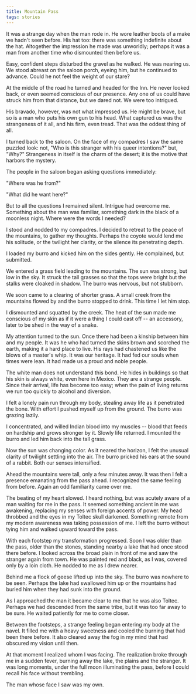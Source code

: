 ```yaml
---
title: Mountain Pass
tags: stories
---
```


It was a strange day when the man rode in.  He wore leather boots of a
make we hadn't seen before.  His hat too: there was something indefinite
about the hat.  Altogether the impression he made was unworldly; perhaps
it was a man from another time who dismounted then before us.

Easy, confident steps disturbed the gravel as he walked.  He was nearing
us.  We stood abreast on the saloon porch, eyeing him, but he continued
to advance.  Could he not feel the weight of our stare?

At the middle of the road he turned and headed for the Inn.  He never
looked back, or even seemed conscious of our presence.  Any one of us
could have struck him from that distance, but we dared not.  We were too
intrigued.

His bravado, however, was not what impressed us.  He might be brave, but
so is a man who puts his own gun to his head.  What captured us was the
strangeness of it all, and his firm, even tread.  That was the oddest
thing of all.

I turned back to the saloon.  On the face of my compadres I saw the same
puzzled look: not, "Who is this stranger with his queer intentions?"
but, "Why?"  Strangeness in itself is the charm of the desert; it is the
motive that harbors the mystery.

The people in the saloon began asking questions immediately:

"Where was he from?"

"What did he want here?"

But to all the questions I remained silent.  Intrigue had overcome me.
Something about the man was familiar, something dark in the black of a
moonless night.  Where were the words I needed?

I stood and nodded to my compadres.  I decided to retreat to the peace
of the mountains, to gather my thoughts.  Perhaps the coyote would lend
me his solitude, or the twilight her clarity, or the silence its
penetrating depth.

I loaded my burro and kicked him on the sides gently.  He complained,
but submitted.

We entered a grass field leading to the mountains.  The sun was strong,
but low in the sky.  It struck the tall grasses so that the tops were
bright but the stalks were cloaked in shadow.  The burro was nervous,
but not stubborn.

We soon came to a clearing of shorter grass.  A small creek from the
mountains flowed by and the burro stopped to drink.  This time I let him
stop.

I dismounted and squatted by the creek.  The heat of the sun made me
conscious of my skin as if it were a thing I could cast off -- an
accessory, later to be shed in the way of a snake.

My attention turned to the sun.  Once there had been a kinship between
him and my people.  It was he who had turned the skins brown and
scorched the earth, making it a hard place to live.  His rays had
chastened us like the blows of a master's whip.  It was our heritage.
It had fed our souls when times were lean.  It had made us a proud and
noble people.

The white man does not understand this bond.  He hides in buildings so
that his skin is always white, even here in Mexico.  They are a strange
people.  Since their arrival, life has become too easy; when the pain of
living returns we run too quickly to alcohol and diversion.

I felt a lonely pain run through my body, stealing away life as it
penetrated the bone.  With effort I pushed myself up from the ground.
The burro was grazing lazily.

I concentrated, and willed Indian blood into my muscles -- blood that
feeds on hardship and grows stronger by it.  Slowly life returned.  I
mounted the burro and led him back into the tall grass.

Now the sun was changing color.  As it neared the horizon, I felt the
unusual clarity of twilight settling into the air.  The burro pricked
his ears at the sound of a rabbit.  Both our senses intensified.

Ahead the mountains were tall, only a few minutes away.  It was then I
felt a presence emanating from the pass ahead.  I recognized the same
feeling from before.  Again an odd familiarity came over me.

The beating of my heart slowed.  I heard nothing, but was acutely aware
of a man waiting for me in the pass.  It seemed something ancient in me
was awakening, replacing my senses with foreign accents of power.  My
head throbbed and the eyes in my Toltec skull darkened.  Something
remote from my modern awareness was taking possession of me.  I left the
burro without tying him and walked upward toward the pass.

With each footstep my transformation progressed.  Soon I was older than
the pass, older than the stones, standing nearby a lake that had once
stood there before.  I looked across the broad plain in front of me and
saw the stranger again from town.  He was painted red and black, as I
was, covered only by a loin cloth.  He nodded to me as I drew nearer.

Behind me a flock of geese lifted up into the sky.  The burro was
nowhere to be seen.  Perhaps the lake had swallowed him up or the
mountains had buried him when they had sunk into the ground.

As I approached the man it became clear to me that he was also Toltec.
Perhaps we had descended from the same tribe, but it was too far away to
be sure.  He waited patiently for me to come closer.

Between the footsteps, a strange feeling began entering my body at the
navel.  It filled me with a heavy sweetness and cooled the burning that
had been there before.  It also cleared away the fog in my mind that had
obscured my vision until then.

At that moment I realized whom I was facing.  The realization broke
through me in a sudden fever, burning away the lake, the plains and the
stranger.  It was long moments, under the full moon illuminating the
pass, before I could recall his face without trembling.

The man whose face I saw was my own.


